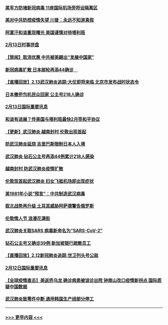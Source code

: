 #### [美军方防堵新冠病毒 11座国际机场旁将设隔离区](../pages/prog202/a102776870.md?t=02141144) 
#### [美对中共防控疫情失望 川普：永远不知道真假](../pages/prog202/a102776836.md?t=02141144) 
#### [阿富汗和谈重现曙光 美国谨慎对待塔利班](../pages/prog202/a102776748.md?t=02141144) 
#### [2月13日时事拼盘](../pages/prog202/a102776689.md?t=02141144) 
#### [【禁闻】取消优惠 中共被美踢出“发展中国家”](../pages/prog202/a102776670.md?t=02141144) 
#### [新冠病毒扩散 日本邮轮再添44确诊　](../pages/prog202/a102776518.md?t=02141144) 
#### [【直播回放】2.13武汉肺炎追踪:大仗即将来临 北京市发布战时状态令](../pages/prog202/a102776399.md?t=02141144) 
#### [日本撤侨包机民众回家 公主号218人确诊](../pages/prog202/a102776346.md?t=02141144) 
#### [2月13日国际重要讯息](../pages/prog202/a102776339.md?t=02141144) 
#### [和谈有进展？传美国与塔利班最快2月签和平协议](../pages/prog202/a102776291.md?t=02141144) 
#### [【更新】武汉肺炎 越南封村 伦敦出现首起](../pages/prog202/a102770740.md?t=02141144) 
#### [防武汉肺炎延烧 吉里巴斯限制日本人入境](../pages/prog202/a102776276.md?t=02141144) 
#### [武汉肺炎 钻石公主号再添44例累计218人感染](../pages/prog202/a102776089.md?t=02141144) 
#### [越南封村 防武汉肺炎疫情扩散](../pages/prog202/a102776214.md?t=02141144) 
#### [伦敦现首起武汉肺炎 妇女飞抵机场即出现症状](../pages/prog202/a102776031.md?t=02141144) 
#### [美1981年小说“预言”：中共制造武汉病毒](../pages/prog202/a102775980.md?t=02141144) 
#### [叙北战势再升级 土耳其威胁阿萨德警告俄罗斯](../pages/prog202/a102775904.md?t=02141144) 
#### [伦敦情人节 浪漫花满街](../pages/prog202/a102775786.md?t=02141144) 
#### [武汉肺炎关联SARS 病毒新命名为“SARS-CoV-2”](../pages/prog202/a102775719.md?t=02141144) 
#### [钻石公主号又确诊39例 新加坡银行疏散员工](../pages/prog202/a102775691.md?t=02141144) 
#### [【直播回放】2.12新冠肺炎追踪:世卫列头号公敌](../pages/prog202/a102775541.md?t=02141144) 
#### [2月12日国际重要讯息](../pages/prog202/a102775437.md?t=02141144) 
#### [【全球疫情直击】美返侨乌龙 确诊病患被误诊出院 钟南山改口疫情新拐点 国际质疑中国数据](../pages/prog202/a102775378.md?t=02141144) 
#### [武汉肺炎致零件中断 通用韩国生产线部分停工](../pages/prog202/a102775365.md?t=02141144) 

----
#### [ >>> 更早内容 <<< ](../indexes/prog202-earlier.md)
